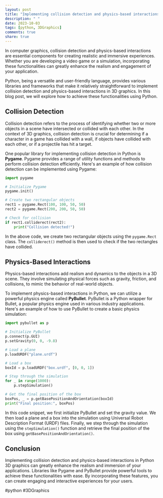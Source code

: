 ```yaml
---
layout: post
title: "Implementing collision detection and physics-based interactions in Python 3D graphics"
description: " "
date: 2023-10-03
tags: [python, 3DGraphics]
comments: true
share: true
---
```


In computer graphics, collision detection and physics-based interactions are essential components for creating realistic and immersive experiences. Whether you are developing a video game or a simulation, incorporating these functionalities can greatly enhance the realism and engagement of your application.

Python, being a versatile and user-friendly language, provides various libraries and frameworks that make it relatively straightforward to implement collision detection and physics-based interactions in 3D graphics. In this blog post, we will explore how to achieve these functionalities using Python.

## Collision Detection

Collision detection refers to the process of identifying whether two or more objects in a scene have intersected or collided with each other. In the context of 3D graphics, collision detection is crucial for determining if a character in a game has collided with a wall, if objects have collided with each other, or if a projectile has hit a target.

One popular library for implementing collision detection in Python is **Pygame**. Pygame provides a range of utility functions and methods to perform collision detection efficiently. Here's an example of how collision detection can be implemented using Pygame:

```python
import pygame

# Initialize Pygame
pygame.init()

# Create two rectangular objects
rect1 = pygame.Rect(100, 100, 50, 50)
rect2 = pygame.Rect(200, 200, 50, 50)

# Check for collision
if rect1.colliderect(rect2):
    print("Collision detected!")
```

In the above code, we create two rectangular objects using the `pygame.Rect` class. The `colliderect()` method is then used to check if the two rectangles have collided.

## Physics-Based Interactions

Physics-based interactions add realism and dynamics to the objects in a 3D scene. They involve simulating physical forces such as gravity, friction, and collisions, to mimic the behavior of real-world objects.

To implement physics-based interactions in Python, we can utilize a powerful physics engine called **PyBullet**. PyBullet is a Python wrapper for Bullet, a popular physics engine used in various industry applications. Here's an example of how to use PyBullet to create a basic physics simulation:

```python
import pybullet as p

# Initialize PyBullet
p.connect(p.GUI)
p.setGravity(0, 0, -9.8)

# Load a plane
p.loadURDF("plane.urdf")

# Load a box
boxId = p.loadURDF("box.urdf", [0, 0, 1])

# Step through the simulation
for _ in range(1000):
    p.stepSimulation()

# Get the final position of the box
boxPos, _ = p.getBasePositionAndOrientation(boxId)
print("Final position:", boxPos)
```

In this code snippet, we first initialize PyBullet and set the gravity value. We then load a plane and a box into the simulation using Universal Robot Description Format (URDF) files. Finally, we step through the simulation using the `stepSimulation()` function and retrieve the final position of the box using `getBasePositionAndOrientation()`.

## Conclusion

Implementing collision detection and physics-based interactions in Python 3D graphics can greatly enhance the realism and immersion of your applications. Libraries like Pygame and PyBullet provide powerful tools to achieve these functionalities with ease. By incorporating these features, you can create engaging and interactive experiences for your users.

#python #3DGraphics